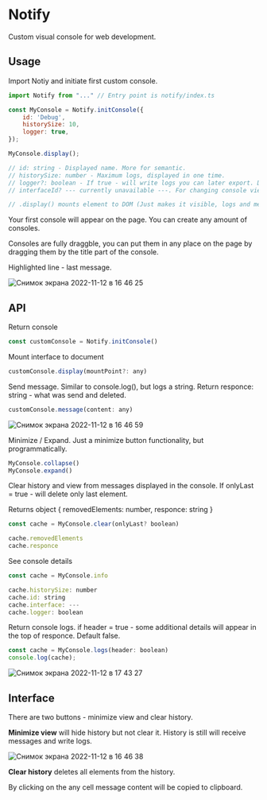 # Notify

Custom visual console for web development.

## Usage

Import Notiy and initiate first custom console.

```js
import Notify from "..." // Entry point is notify/index.ts

const MyConsole = Notify.initConsole({
    id: 'Debug',
    historySize: 10,
    logger: true, 
});

MyConsole.display();

// id: string - Displayed name. More for semantic.
// historySize: number - Maximum logs, displayed in one time.
// logger?: boolean - If true - will write logs you can later export. Default - false.
// interfaceId? --- currently unavailable ---. For changing console view interface. Default - 'terminal'.

// .display() mounts element to DOM (Just makes it visible, logs and messages are still working even it don't mounted). it can take a parameter - custom mount point. By default it's document.body.
```
Your first console will appear on the page. You can create any amount of consoles.

Consoles are fully draggble, you can put them in any place on the page by dragging them by the title part of the console.

Highlighted line - last message.

![Снимок экрана 2022-11-12 в 16 46 25](https://user-images.githubusercontent.com/118057254/201477439-fb154a49-2f29-41f6-a350-d67b79ef2f92.png)

## API

Return console
```js
const customConsole = Notify.initConsole()
```
Mount interface to document
```js
customConsole.display(mountPoint?: any)
```
Send message. Similar to console.log(), but logs a string.
Return responce: string - what was send and deleted.
```js
customConsole.message(content: any)
```
![Снимок экрана 2022-11-12 в 16 46 59](https://user-images.githubusercontent.com/118057254/201478896-a8f0caac-e673-4509-b6d4-cfb2daf20aec.png)

Minimize / Expand. Just a minimize button functionality, but programmatically.
```js
MyConsole.collapse()
MyConsole.expand()
```
Clear history and view from messages displayed in the console. If onlyLast = true - will delete only last element.

Returns object { removedElements: number, responce: string }
```js
const cache = MyConsole.clear(onlyLast? boolean)

cache.removedElements
cache.responce
```
See console details
```js
const cache = MyConsole.info

cache.historySize: number
cache.id: string
cache.interface: ---
cache.logger: boolean
```
Return console logs. if header = true - some additional details will appear in the top of responce. Default false.
```js
const cache = MyConsole.logs(header: boolean)
console.log(cache);
```
![Снимок экрана 2022-11-12 в 17 43 27](https://user-images.githubusercontent.com/118057254/201479490-47ed3bbd-80f5-4e81-8238-4d0bd6e0e294.png)

## Interface

There are two buttons - minimize view and clear history.

**Minimize view** will hide history but not clear it. History is still will receive messages and write logs.

![Снимок экрана 2022-11-12 в 16 46 38](https://user-images.githubusercontent.com/118057254/201477848-5e4f4d8f-9f3a-4137-8a21-ef2264c268e6.png)

**Clear history** deletes all elements from the history.

By clicking on the any cell message content will be copied to clipboard.

